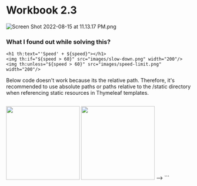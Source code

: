 # Workbook 2.3

![Screen Shot 2022-08-15 at 11.13.17 PM.png](https://firebasestorage.googleapis.com/v0/b/learnthepart-75aed.appspot.com/o/images%2Fbec816aa-3011-4d66-8607-a15e5717eae5?alt=media&token=574ef2bf-a753-4e88-9851-8db5f4836163)


### What I found out while solving this?
```
<h1 th:text="'Speed' + ${speed}"></h1>
<img th:if="${speed > 60}" src="images/slow-down.png" width="200"/>
<img th:unless="${speed > 60}" src="images/speed-limit.png" width="200"/>
```

Below code doesn't work because its the relative path. Therefore, it's recommended to use absolute paths or paths relative to the /static directory when referencing static resources in Thymeleaf templates.
```

```     
<img src="../static/images/slow-down.png" th:if="${speed > 60}" width="200">
<img src="../static/images/speed-limit.png" th:unless="${speed > 60}" width="200"> -->
```
